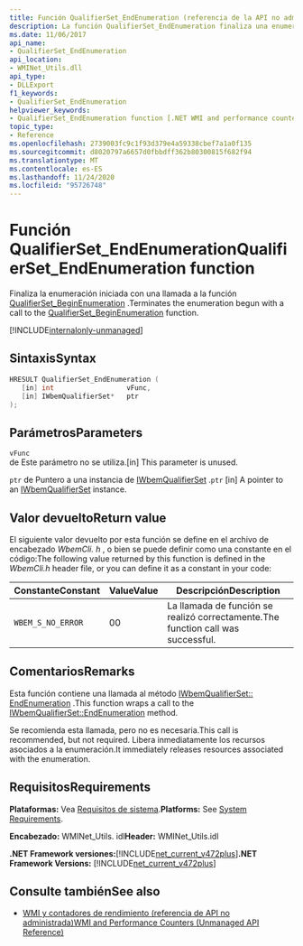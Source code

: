 ```yaml
---
title: Función QualifierSet_EndEnumeration (referencia de la API no administrada)
description: La función QualifierSet_EndEnumeration finaliza una enumeración.
ms.date: 11/06/2017
api_name:
- QualifierSet_EndEnumeration
api_location:
- WMINet_Utils.dll
api_type:
- DLLExport
f1_keywords:
- QualifierSet_EndEnumeration
helpviewer_keywords:
- QualifierSet_EndEnumeration function [.NET WMI and performance counters]
topic_type:
- Reference
ms.openlocfilehash: 2739003fc9c1f93d379e4a59338cbef7a1a0f135
ms.sourcegitcommit: d8020797a6657d0fbbdff362b80300815f682f94
ms.translationtype: MT
ms.contentlocale: es-ES
ms.lasthandoff: 11/24/2020
ms.locfileid: "95726748"
---
```

# <a name="qualifierset_endenumeration-function"></a><span data-ttu-id="a2363-103">Función QualifierSet_EndEnumeration</span><span class="sxs-lookup"><span data-stu-id="a2363-103">QualifierSet_EndEnumeration function</span></span>

<span data-ttu-id="a2363-104">Finaliza la enumeración iniciada con una llamada a la función [QualifierSet_BeginEnumeration](qualifierset-beginenumeration.md) .</span><span class="sxs-lookup"><span data-stu-id="a2363-104">Terminates the enumeration begun with a call to the [QualifierSet_BeginEnumeration](qualifierset-beginenumeration.md) function.</span></span>  

[!INCLUDE[internalonly-unmanaged](../../../../includes/internalonly-unmanaged.md)]
  
## <a name="syntax"></a><span data-ttu-id="a2363-105">Sintaxis</span><span class="sxs-lookup"><span data-stu-id="a2363-105">Syntax</span></span>  
  
```cpp  
HRESULT QualifierSet_EndEnumeration (
   [in] int                  vFunc,
   [in] IWbemQualifierSet*   ptr
);
```  

## <a name="parameters"></a><span data-ttu-id="a2363-106">Parámetros</span><span class="sxs-lookup"><span data-stu-id="a2363-106">Parameters</span></span>

`vFunc`  
<span data-ttu-id="a2363-107">de Este parámetro no se utiliza.</span><span class="sxs-lookup"><span data-stu-id="a2363-107">[in] This parameter is unused.</span></span>

<span data-ttu-id="a2363-108">`ptr` de Puntero a una instancia de [IWbemQualifierSet](/windows/desktop/api/wbemcli/nn-wbemcli-iwbemqualifierset) .</span><span class="sxs-lookup"><span data-stu-id="a2363-108">`ptr` [in] A pointer to an [IWbemQualifierSet](/windows/desktop/api/wbemcli/nn-wbemcli-iwbemqualifierset) instance.</span></span>

## <a name="return-value"></a><span data-ttu-id="a2363-109">Valor devuelto</span><span class="sxs-lookup"><span data-stu-id="a2363-109">Return value</span></span>

<span data-ttu-id="a2363-110">El siguiente valor devuelto por esta función se define en el archivo de encabezado *WbemCli. h* , o bien se puede definir como una constante en el código:</span><span class="sxs-lookup"><span data-stu-id="a2363-110">The following value returned by this function is defined in the *WbemCli.h* header file, or you can define it as a constant in your code:</span></span>

|<span data-ttu-id="a2363-111">Constante</span><span class="sxs-lookup"><span data-stu-id="a2363-111">Constant</span></span>  |<span data-ttu-id="a2363-112">Value</span><span class="sxs-lookup"><span data-stu-id="a2363-112">Value</span></span>  |<span data-ttu-id="a2363-113">Descripción</span><span class="sxs-lookup"><span data-stu-id="a2363-113">Description</span></span>  |
|---------|---------|---------|
|`WBEM_S_NO_ERROR` | <span data-ttu-id="a2363-114">0</span><span class="sxs-lookup"><span data-stu-id="a2363-114">0</span></span> | <span data-ttu-id="a2363-115">La llamada de función se realizó correctamente.</span><span class="sxs-lookup"><span data-stu-id="a2363-115">The function call was successful.</span></span>  |
  
## <a name="remarks"></a><span data-ttu-id="a2363-116">Comentarios</span><span class="sxs-lookup"><span data-stu-id="a2363-116">Remarks</span></span>

<span data-ttu-id="a2363-117">Esta función contiene una llamada al método [IWbemQualifierSet:: EndEnumeration](/windows/desktop/api/wbemcli/nf-wbemcli-iwbemqualifierset-endenumeration) .</span><span class="sxs-lookup"><span data-stu-id="a2363-117">This function wraps a call to the [IWbemQualifierSet::EndEnumeration](/windows/desktop/api/wbemcli/nf-wbemcli-iwbemqualifierset-endenumeration) method.</span></span>

<span data-ttu-id="a2363-118">Se recomienda esta llamada, pero no es necesaria.</span><span class="sxs-lookup"><span data-stu-id="a2363-118">This call is recommended, but not required.</span></span> <span data-ttu-id="a2363-119">Libera inmediatamente los recursos asociados a la enumeración.</span><span class="sxs-lookup"><span data-stu-id="a2363-119">It immediately releases resources associated with the enumeration.</span></span>

## <a name="requirements"></a><span data-ttu-id="a2363-120">Requisitos</span><span class="sxs-lookup"><span data-stu-id="a2363-120">Requirements</span></span>  

<span data-ttu-id="a2363-121">**Plataformas:** Vea [Requisitos de sistema](../../get-started/system-requirements.md).</span><span class="sxs-lookup"><span data-stu-id="a2363-121">**Platforms:** See [System Requirements](../../get-started/system-requirements.md).</span></span>  
  
<span data-ttu-id="a2363-122">**Encabezado:** WMINet_Utils. idl</span><span class="sxs-lookup"><span data-stu-id="a2363-122">**Header:** WMINet_Utils.idl</span></span>  
  
<span data-ttu-id="a2363-123">**.NET Framework versiones:**[!INCLUDE[net_current_v472plus](../../../../includes/net-current-v472plus.md)]</span><span class="sxs-lookup"><span data-stu-id="a2363-123">**.NET Framework Versions:** [!INCLUDE[net_current_v472plus](../../../../includes/net-current-v472plus.md)]</span></span>  
  
## <a name="see-also"></a><span data-ttu-id="a2363-124">Consulte también</span><span class="sxs-lookup"><span data-stu-id="a2363-124">See also</span></span>

- [<span data-ttu-id="a2363-125">WMI y contadores de rendimiento (referencia de API no administrada)</span><span class="sxs-lookup"><span data-stu-id="a2363-125">WMI and Performance Counters (Unmanaged API Reference)</span></span>](index.md)

